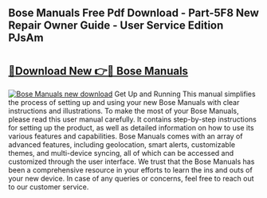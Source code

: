 ## Bose Manuals Free Pdf Download - Part-5F8 New Repair Owner Guide - User Service Edition PJsAm

# <h2><a href="http://cf12717.oget.top/?id=Bose+Manuals">🔗Download New 👉🔴 Bose Manuals</a></h2>

[![Bose Manuals new download](https://i.imgur.com/5g1atiW.png)](http://cf12717.oget.top/?id=Bose+Manuals)
Get Up and Running This manual simplifies the process of setting up and using your new Bose Manuals with clear instructions and illustrations. To make the most of your Bose Manuals, please read this user manual carefully. It contains step-by-step instructions for setting up the product, as well as detailed information on how to use its various features and capabilities. Bose Manuals comes with an array of advanced features, including geolocation, smart alerts, customizable themes, and multi-device syncing, all of which can be accessed and customized through the user interface. We trust that the Bose Manuals has been a comprehensive resource in your efforts to learn the ins and outs of your new device. In case of any queries or concerns, feel free to reach out to our customer service.
